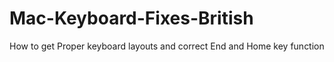 # Mac-Keyboard-Fixes-British
How to get Proper keyboard layouts and correct End and Home key function
